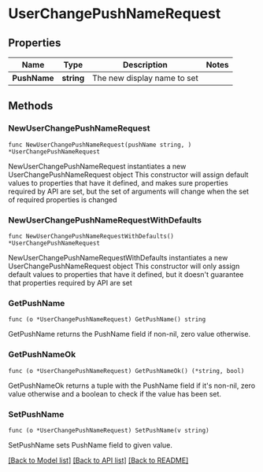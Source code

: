 # UserChangePushNameRequest

## Properties

Name | Type | Description | Notes
------------ | ------------- | ------------- | -------------
**PushName** | **string** | The new display name to set | 

## Methods

### NewUserChangePushNameRequest

`func NewUserChangePushNameRequest(pushName string, ) *UserChangePushNameRequest`

NewUserChangePushNameRequest instantiates a new UserChangePushNameRequest object
This constructor will assign default values to properties that have it defined,
and makes sure properties required by API are set, but the set of arguments
will change when the set of required properties is changed

### NewUserChangePushNameRequestWithDefaults

`func NewUserChangePushNameRequestWithDefaults() *UserChangePushNameRequest`

NewUserChangePushNameRequestWithDefaults instantiates a new UserChangePushNameRequest object
This constructor will only assign default values to properties that have it defined,
but it doesn't guarantee that properties required by API are set

### GetPushName

`func (o *UserChangePushNameRequest) GetPushName() string`

GetPushName returns the PushName field if non-nil, zero value otherwise.

### GetPushNameOk

`func (o *UserChangePushNameRequest) GetPushNameOk() (*string, bool)`

GetPushNameOk returns a tuple with the PushName field if it's non-nil, zero value otherwise
and a boolean to check if the value has been set.

### SetPushName

`func (o *UserChangePushNameRequest) SetPushName(v string)`

SetPushName sets PushName field to given value.



[[Back to Model list]](../README.md#documentation-for-models) [[Back to API list]](../README.md#documentation-for-api-endpoints) [[Back to README]](../README.md)


